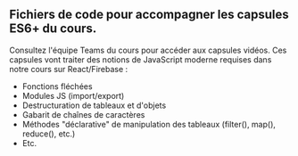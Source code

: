 ## Fichiers de code pour accompagner les capsules ES6+ du cours.
Consultez l'équipe Teams du cours pour accéder aux capsules vidéos.
Ces capsules vont traiter des notions de JavaScript moderne requises dans notre cours sur React/Firebase : 
- Fonctions fléchées
- Modules JS (import/export)
- Destructuration de tableaux et d'objets
- Gabarit de chaînes de caractères
- Méthodes "déclarative" de manipulation des tableaux (filter(), map(), reduce(), etc.)
- Etc.